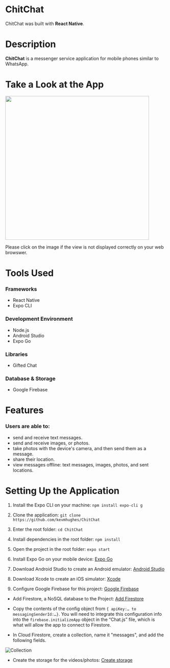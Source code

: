 # ChitChat
ChitChat was built with **React Native**.

# Description
**ChitChat** is a messenger service application for mobile phones similar to WhatsApp.

# Take a Look at the App
<kbd>
<img src="readme-images/ChitChat-on-iOS.gif" height="450"/>
</kbd>

Please click on the image if the view is not displayed correctly on your web browswer.
 
# Tools Used

### Frameworks
* React Native
* Expo CLI

### Development Environment
* Node.js
* Android Studio
* Expo Go

### Libraries
* Gifted Chat

### Database & Storage
* Google Firebase    

# Features

### Users are able to:

* send and receive text messages.
* send and receive images, or photos.
* take photos with the device's camera, and then send them as a message.
* share their location.
* view messages offline: text messages, images, photos, and sent locations.


# Setting Up the Application

1. Install the Expo CLI on your machine:
`npm install expo-cli g`

2. Clone the application: 
`git clone https://github.com/kevmhughes/ChitChat`

2. Enter the root folder: 
`cd ChitChat`

4. Install dependencies in the root folder: `npm install`


5. Open the project in the root folder:
 `expo start`
 
6. Install Expo Go on your mobile device: [Expo Go](https://docs.expo.io/get-started/installation/)
 
6. Download Android Studio to create an Android emulator: [Android Studio](https://developer.android.com/studio)

7. Download Xcode to create an iOS simulator: [Xcode](https://developer.apple.com/xcode/resources/)

8. Configure Google Firebase for this project: [Google Firebase](https://firebase.google.com)

* Add Firestore, a NoSQL database to the Project: [Add Firestore](https://firebase.google.com/docs/web/setup)

* Copy the contents of the config object from `{ apiKey:… to messagingSenderId:…}`. You will need to integrate this configuration info into the `firebase.initializeApp` object in the “Chat.js” file, which is what will allow the app to connect to Firestore.

* In Cloud Firestore, create a collection, name it "messages", and add the following fields.

![Collection](https://user-images.githubusercontent.com/48656356/114532245-f19d5680-9c4c-11eb-9162-a909f30a8009.png)

* Create the storage for the videos/photos: [Create storage](https://firebase.google.com/docs/storage?authuser=0)



